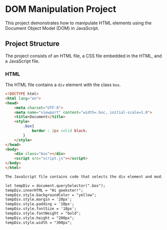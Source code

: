 # DOM Manipulation Project

This project demonstrates how to manipulate HTML elements using the Document Object Model (DOM) in JavaScript.

## Project Structure

The project consists of an HTML file, a CSS file embedded in the HTML, and a JavaScript file.

### HTML

The HTML file contains a `div` element with the class `box`.

```html
<!DOCTYPE html>
<html lang="en">
<head>
    <meta charset="UTF-8">
    <meta name="viewport" content="width=.boc, initial-scale=1.0">
    <title>Document</title>
    <style>
        .box{
            border : 2px solid black;
        }
    </style>
</head>
<body>
    <div class="box"></div>
    <script src="script.js"></script>
</body>
</html>

The JavaScript file contains code that selects the div element and modifies its properties.

let tempDiv = document.querySelector(".box");
tempDiv.innerHTML = "Hi geekster!";
tempDiv.style.backgroundColor = "yellow";
tempDiv.style.margin = '20px';
tempDiv.style.padding = '10px';
tempDiv.style.fontSize = '18px';
tempDiv.style.fontWeight = "bold";
tempDiv.style.height = "200px";
tempDiv.style.width = "300px";
